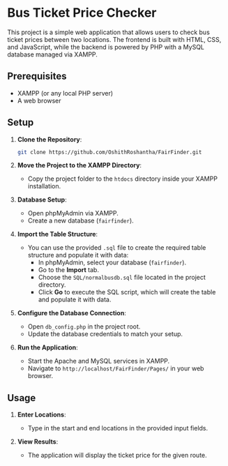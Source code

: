 # Bus Ticket Price Checker

This project is a simple web application that allows users to check bus ticket prices between two locations. The frontend is built with HTML, CSS, and JavaScript, while the backend is powered by PHP with a MySQL database managed via XAMPP.

## Prerequisites

- XAMPP (or any local PHP server)
- A web browser

## Setup

1. **Clone the Repository**:
    ```bash
    git clone https://github.com/OshithRoshantha/FairFinder.git
    ```

2. **Move the Project to the XAMPP Directory**:
   - Copy the project folder to the `htdocs` directory inside your XAMPP installation.

3. **Database Setup**:
   - Open phpMyAdmin via XAMPP.
   - Create a new database (`fairfinder`).

4. **Import the Table Structure**:
   - You can use the provided `.sql` file to create the required table structure and populate it with data:
     - In phpMyAdmin, select your database (`fairfinder`).
     - Go to the **Import** tab.
     - Choose the `SQL/normalbusdb.sql` file located in the project directory.
     - Click **Go** to execute the SQL script, which will create the table and populate it with data.

5. **Configure the Database Connection**:
   - Open `db_config.php` in the project root.
   - Update the database credentials to match your setup.

6. **Run the Application**:
   - Start the Apache and MySQL services in XAMPP.
   - Navigate to `http://localhost/FairFinder/Pages/` in your web browser.

## Usage

1. **Enter Locations**:
   - Type in the start and end locations in the provided input fields.

2. **View Results**:
   - The application will display the ticket price for the given route.

